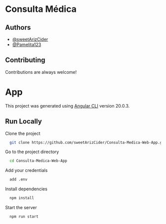 
# Consulta Médica




## Authors

- [@sweetArizCider](https://www.github.com/sweetArizCider)
- [@Pamelita123](https://www.github.com/Pamelita123)




## Contributing

Contributions are always welcome!

# App

This project was generated using [Angular CLI](https://github.com/angular/angular-cli) version 20.0.3.




## Run Locally

Clone the project

```bash
  git clone https://github.com/sweetArizCider/Consulta-Medica-Web-App.git
```

Go to the project directory

```bash
  cd Consulta-Medica-Web-App
```

Add your credentials
```bash
  add .env
```

Install dependencies

```bash
  npm install
```

Start the server

```bash
  npm run start
```

